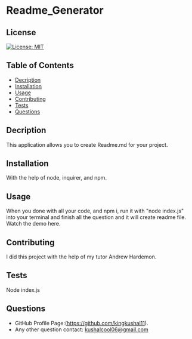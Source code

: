 # Readme_Generator
## License
[![License: MIT](https://img.shields.io/badge/License-MIT-yellow.svg)](https://opensource.org/licenses/MIT)  
## Table of Contents  
- [Decription](#decription)  
- [Installation](#installation)
- [Usage](#usage) 
- [Contributing](#contributing)  
- [Tests](#tests)   
- [Questions](#questions) 
## Decription
This application allows you to create Readme.md for your project.
## Installation
With the help of node, inquirer, and npm.
## Usage
When you done with all your code, and npm i, run it with "node index.js" into your terminal and finish all the question and it will create readme file. Watch the demo here.
## Contributing
I did this project with  the help of my tutor Andrew Hardemon.
## Tests
Node index.js
## Questions
- GitHub Profile Page:(https://github.com/kingkushal11).
- Any other question contact: kushalcool06@gmail.com

